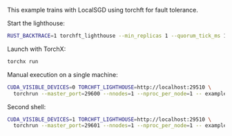 This example trains with LocalSGD using torchft for fault tolerance.

Start the lighthouse:
```sh
RUST_BACKTRACE=1 torchft_lighthouse --min_replicas 1 --quorum_tick_ms 100 --join_timeout_ms 10000
```

Launch with TorchX:
```sh
torchx run
```

Manual execution on a single machine:
```sh
CUDA_VISIBLE_DEVICES=0 TORCHFT_LIGHTHOUSE=http://localhost:29510 \
  torchrun --master_port=29600 --nnodes=1 --nproc_per_node=1 -- examples/localsgd/train_localsgd.py
```
Second shell:
```sh
CUDA_VISIBLE_DEVICES=1 TORCHFT_LIGHTHOUSE=http://localhost:29510 \
  torchrun --master_port=29601 --nnodes=1 --nproc_per_node=1 -- examples/localsgd/train_localsgd.py
```
